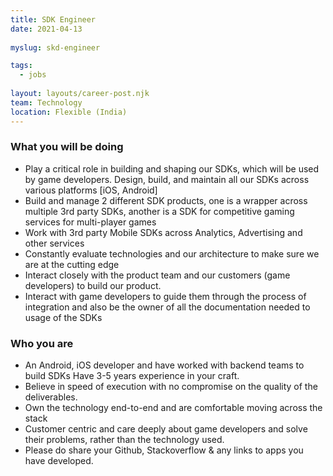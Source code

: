 ```yaml
---
title: SDK Engineer
date: 2021-04-13
 
myslug: skd-engineer

tags: 
  - jobs
  
layout: layouts/career-post.njk
team: Technology
location: Flexible (India) 
---
```

### What you will be doing

- Play a critical role in building and shaping our SDKs, which will be used by game developers. Design, build, and maintain all our SDKs across various platforms [iOS, Android] 
- Build and manage 2 different SDK products, one is a wrapper across multiple 3rd party SDKs, another is a SDK for competitive gaming services for multi-player games
- Work with 3rd party Mobile SDKs across Analytics, Advertising and other services
- Constantly evaluate technologies and our architecture to make sure we are at the cutting edge  
- Interact closely with the product team and our customers (game developers) to build our product. 
- Interact with game developers to guide them through the process of integration and also be the owner of all the documentation needed to usage of the SDKs

### Who you are 
- An Android, iOS developer and have worked with backend teams to build SDKs
Have 3-5 years experience in your craft.
- Believe in speed of execution with no compromise  on the quality of the deliverables.
- Own the technology end-to-end and are comfortable moving across the stack 
- Customer centric and care deeply about game developers and solve their problems, rather than the technology used.
- Please do share your Github, Stackoverflow & any links to apps you have developed. 